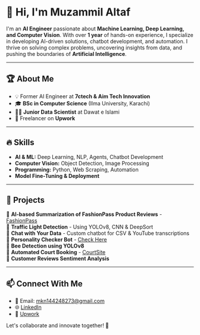# 👋 Hi, I'm Muzammil Altaf  

I'm an **AI Engineer** passionate about **Machine Learning, Deep Learning, and Computer Vision**. With over **1 year** of hands-on experience, I specialize in developing AI-driven solutions, chatbot development, and automation. I thrive on solving complex problems, uncovering insights from data, and pushing the boundaries of **Artificial Intelligence**.  

---

## 🏆 About Me  
- 💡 Former AI Engineer at **7ctech & Aim Tech Innovation**  
- 🎓 **BSc in Computer Science** (Ilma University, Karachi)  
- 👨‍💻 **Junior Data Scientist** at Dawat e Islami  
- 🚀 Freelancer on **Upwork**  

---

## 🔥 Skills  
- **AI & ML:** Deep Learning, NLP, Agents, Chatbot Development  
- **Computer Vision:** Object Detection, Image Processing  
- **Programming:** Python, Web Scraping, Automation  
- **Model Fine-Tuning & Deployment**  

---

## 💼 Projects  
🔹 **AI-based Summarization of FashionPass Product Reviews** - [FashionPass](https://www.fashionpass.com/)  
🔹 **Traffic Light Detection** - Using YOLOv8, CNN & DeepSort  
🔹 **Chat with Your Data** - Custom chatbot for CSV & YouTube transcriptions  
🔹 **Personality Checker Bot** - [Check Here](https://preben.rollebot.dk/)  
🔹 **Bee Detection using YOLOv8**  
🔹 **Automated Court Booking** - [CourtSite](https://www.courtsite.my)  
🔹 **Customer Reviews Sentiment Analysis**  

---

## 📫 Connect With Me  
- 📧 Email: mkn144248273@gmail.com  
- 🌐 [LinkedIn](https://www.linkedin.com/in/muzammil-altaf-k-06b858296/)  
- 🎯 [Upwork](https://www.upwork.com/freelancers/~01292bb5f455550f9c)  

Let's collaborate and innovate together! 🚀  

